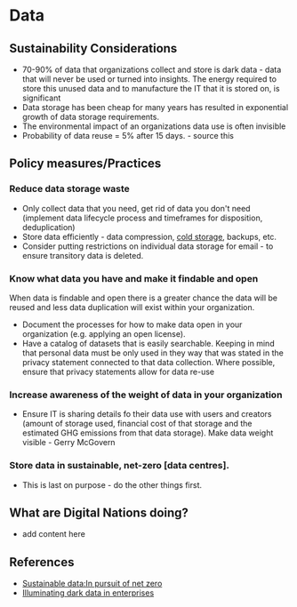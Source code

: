 # Data
## Sustainability Considerations
- 70-90% of data that organizations collect and store is dark data - data that will never be used or turned into insights. The energy required to store this unused data and to manufacture the IT that it is stored on, is significant
- Data storage has been cheap for many years has resulted in exponential growth of data storage requirements.
- The environmental impact of an organizations data use is often invisible 
-	Probability of data reuse = 5% after 15 days. - source this 

## Policy measures/Practices
### Reduce data storage waste
- Only collect data that you need, get rid of data you don't need (implement data lifecycle process and timeframes for disposition, deduplication)
- Store data efficiently - data compression, [cold storage](https://en.wikipedia.org/wiki/Cold_data), backups, etc.
- Consider putting restrictions on individual data storage for email - to ensure transitory data is deleted.
### Know what data you have and make it findable and open
When data is findable and open there is a greater chance the data will be reused and less data duplication will exist within your organization. 
- Document the processes for how to make data open in your organization (e.g. applying an open license). 
- Have a catalog of datasets that is easily searchable. Keeping in mind that personal data must be only used in they way that was stated in the privacy statement connected to that data collection. Where possible, ensure that privacy statements allow for data re-use
### Increase awareness of the weight of data in your organization
- Ensure IT is sharing details fo their data use with users and creators (amount of storage used, financial cost of that storage and the estimated GHG emissions from that data storage). Make data weight visible - Gerry McGovern
### Store data in sustainable, net-zero [data centres]. 
- This is last on purpose - do the other things first.

## What are Digital Nations doing?
- add content here

## References
- [Sustainable data:In pursuit of net zero](https://sustainabledata.economist.com/)
- [Illuminating dark data in enterprises](https://www.forbes.com/sites/forbestechcouncil/2020/09/25/illuminating-dark-data-in-enterprises/?sh=6f29741bc36a)

